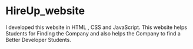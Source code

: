 # HireUp_website
I developed this website in HTML , CSS and JavaScript. This website helps Students for Finding the Company and also helps the Company to find a Better Developer Students.
